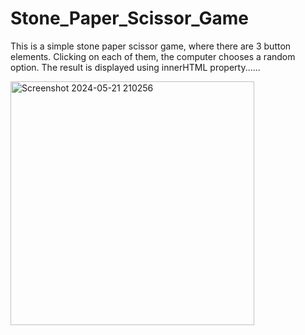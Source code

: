 # Stone_Paper_Scissor_Game
This is a simple stone paper scissor game, where there are 3 button elements. Clicking on each of them, the computer chooses a random option. The result is displayed using innerHTML property......


<img width="390" alt="Screenshot 2024-05-21 210256" src="![image](https://github.com/02PaulSneha/Stone-Paper-Scissor-Game/assets/109304008/e6ac7148-12ae-43e9-9fa6-7f1ca20364e9)">
